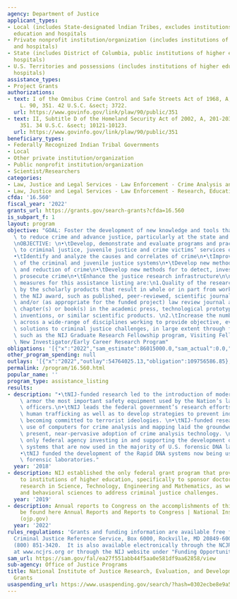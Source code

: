 ```yaml
---
agency: Department of Justice
applicant_types:
- Local (includes State-designated lndian Tribes, excludes institutions of higher
  education and hospitals
- Private nonprofit institution/organization (includes institutions of higher education
  and hospitals)
- State (includes District of Columbia, public institutions of higher education and
  hospitals)
- U.S. Territories and possessions (includes institutions of higher education and
  hospitals)
assistance_types:
- Project Grants
authorizations:
- text: I of the Omnibus Crime Control and Safe Streets Act of 1968, A, 201-202. Pub.
    L. 90, 351. 42 U.S.C. &sect; 3722.
  url: https://www.govinfo.gov/link/plaw/90/public/351
- text: II, Subtitle D of the Homeland Security Act of 2002, A, 201-203. Pub. L. 90,
    351. 34 U.S.C. &sect; 10121-10123.
  url: https://www.govinfo.gov/link/plaw/90/public/351
beneficiary_types:
- Federally Recognized Indian Tribal Governments
- Local
- Other private institution/organization
- Public nonprofit institution/organization
- Scientist/Researchers
categories:
- Law, Justice and Legal Services - Law Enforcement - Crime Analysis and Data
- Law, Justice and Legal Services - Law Enforcement - Research, Education, Training
cfda: '16.560'
fiscal_year: '2022'
grants_url: https://grants.gov/search-grants?cfda=16.560
is_subpart_f: 1
layout: program
objective: "GOAL: Foster the development of new knowledge and tools that can be applied\
  \ to reduce crime and advance justice, particularly at the state and local level.\n\
  \nOBJECTIVE: \n•\tDevelop, demonstrate and evaluate programs and practices relevant\
  \ to criminal justice, juvenile justice and crime victims’ services outcomes.\n\
  •\tIdentify and analyze the causes and correlates of crime\n•\tImprove the functioning\
  \ of the criminal and juvenile justice systems\n•\tDevelop new methods for the prevention\
  \ and reduction of crime\n•\tDevelop new methods for to detect, investigate and\
  \ prosecute crime\n•\tEnhance the justice research infrastructure\n\nPerformance\
  \ measures for this assistance listing are:\n1.Quality of the research as demonstrated\
  \ by the scholarly products that result in whole or in part from work funded under\
  \ the NIJ award, such as published, peer-reviewed, scientific journal articles,\
  \ and/or (as appropriate for the funded project) law review journal articles, book\
  \ chapter(s) or book(s) in the academic press, technological prototypes, patented\
  \ inventions, or similar scientific products. \n2.\tIncrease the number of researchers\
  \ across a wide-range of disciplines working to provide objective, evidence-based\
  \ solutions to criminal justice challenges, in large extent through fellowship programs\
  \ such as the NIJ Graduate Research Fellowship program, Visiting Fellows, and the\
  \ New Investigator/Early Career Research Program"
obligations: '[{"x":"2022","sam_estimate":86015000.0,"sam_actual":0.0,"usa_spending_actual":110663478.95},{"x":"2023","sam_estimate":79800000.0,"sam_actual":0.0,"usa_spending_actual":43553691.56},{"x":"2024","sam_estimate":0.0,"sam_actual":0.0,"usa_spending_actual":5778046.16}]'
other_program_spending: null
outlays: '[{"x":"2022","outlay":54764025.13,"obligation":109756586.85},{"x":"2023","outlay":7742290.1,"obligation":43004521.48},{"x":"2024","outlay":2895425.97,"obligation":7629510.54}]'
permalink: /program/16.560.html
popular_name: ''
program_type: assistance_listing
results:
- description: "•\tNIJ-funded research led to the introduction of modern police body\
    \ armor the most important safety equipment used by the Nation’s law enforcement\
    \ officers.\n•\tNIJ leads the federal government’s research efforts to combat\
    \ human trafficking as well as to develop strategies to prevent individuals from\
    \ becoming committed to terrorist ideologies. \n•\tNIJ-funded research in the\
    \ use of computers for crime analysis and mapping laid the groundwork for the\
    \ present, near-pervasive adoption of crime analysis technology. \n•\tNIJ is the\
    \ only federal agency investing in and supporting the development of the robotic\
    \ systems that are now used in the majority of U.S. forensic DNA laboratories.\n\
    •\tNIJ funded the development of the Rapid DNA systems now being used in certain\
    \ forensic laboratories."
  year: '2018'
- description: NIJ established the only federal grant program that provides funding
    to institutions of higher education, specifically to sponsor doctoral dissertation
    research in Science, Technology, Engineering and Mathematics, as well as the social
    and behavioral sciences to address criminal justice challenges.
  year: '2019'
- description: Annual reports to Congress on the accomplishments of this program may
    be found here Annual Reports and Reports to Congress | National Institute of Justice
    (ojp.gov)
  year: '2022'
rules_regulations: 'Grants and funding information are available free from the National
  Criminal Justice Reference Service, Box 6000, Rockville, MD 20849-6000.  Telephone:
  (800) 851-3420.  It is also available electronically through the NCJRS web site
  at www.ncjrs.org or through the NIJ website under "Funding Opportunities" at www.ojp.usdoj.gov/nij.'
sam_url: https://sam.gov/fal/ea27f551abb44f5aa0e581df9aa62858/view
sub-agency: Office of Justice Programs
title: National Institute of Justice Research, Evaluation, and Development Project
  Grants
usaspending_url: https://www.usaspending.gov/search/?hash=0302ecbe8e9a5056839c4d8cde2e1293
---
```

